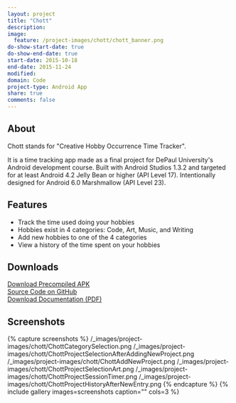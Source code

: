 ```yaml
---
layout: project
title: "Chott"
description:
image:
  feature: /project-images/chott/chott_banner.png
do-show-start-date: true
do-show-end-date: true
start-date: 2015-10-18
end-date: 2015-11-24
modified:
domain: Code
project-type: Android App
share: true
comments: false
---
```


## About

Chott stands for "Creative Hobby Occurrence Time Tracker".

It is a time tracking app made as a final project for DePaul University's Android development course. Built with Android Studios 1.3.2 and targeted for at least Android 4.2 Jelly Bean or higher (API Level 17). Intentionally designed for Android 6.0 Marshmallow (API Level 23).

## Features

 - Track the time used doing your hobbies
 - Hobbies exist in 4 categories: Code, Art, Music, and Writing
 - Add new hobbies to one of the 4 categories
 - View a history of the time spent on your hobbies

## Downloads

 <div markdown="0">
    <a href="https://github.com/JISyed/CHOTT-Android-App/releases" class="btn">
        <i class="fa fa-lg fa-android" aria-hidden="true"></i> Download Precompiled APK
    </a>
 </div>

 <div markdown="0">
    <a href="https://github.com/JISyed/CHOTT-Android-App" class="btn">
        <i class="fa fa-lg fa-github" aria-hidden="true"></i> Source Code on GitHub
    </a>
 </div>

 <div markdown="0">
     <a href="https://github.com/JISyed/CHOTT-Android-App/raw/master/ChottDocumentation.pdf" class="btn">
        <i class="fa fa-lg fa-file-pdf-o" aria-hidden="true"></i> Download Documentation (PDF)
     </a>
 </div>


## Screenshots

 {% capture screenshots %}
 	/_images/project-images/chott/ChottCategorySelection.png
 	/_images/project-images/chott/ChottProjectSelectionAfterAddingNewProject.png
 	/_images/project-images/chott/ChottAddNewProject.png
    /_images/project-images/chott/ChottProjectSelectionArt.png
    /_images/project-images/chott/ChottProjectSessionTimer.png
    /_images/project-images/chott/ChottProjectHistoryAfterNewEntry.png
 {% endcapture %}
 {% include gallery images=screenshots caption="" cols=3 %}
